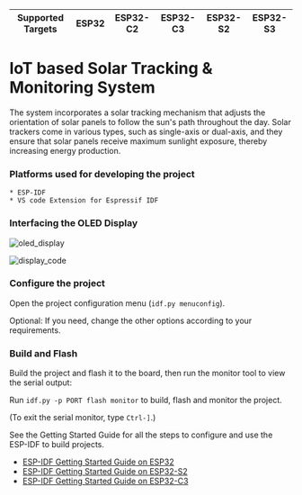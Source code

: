 | Supported Targets | ESP32 | ESP32-C2 | ESP32-C3 | ESP32-S2 | ESP32-S3 |
| ----------------- | ----- | -------- | -------- | -------- | -------- |

# IoT based Solar Tracking & Monitoring System

The system incorporates a solar tracking mechanism that adjusts the orientation of solar panels to follow the sun's path throughout the day. Solar trackers come in various types, such as single-axis or dual-axis, and they ensure that solar panels receive maximum sunlight exposure, thereby increasing energy production.


### Platforms used for developing the project

    * ESP-IDF
    * VS code Extension for Espressif IDF

### Interfacing the OLED Display
![oled_display](https://github.com/bjd20/IoT-based-Solar-Tracking-Monitoring-System/assets/106448613/60c89d77-127c-4ffb-bb40-ca4ed47f0149)

![display_code](https://github.com/bjd20/IoT-based-Solar-Tracking-Monitoring-System/assets/106448613/85a000b8-fc37-43d0-8d0b-9774596a8e6a)

### Configure the project

Open the project configuration menu (`idf.py menuconfig`).

Optional: If you need, change the other options according to your requirements.

### Build and Flash

Build the project and flash it to the board, then run the monitor tool to view the serial output:

Run `idf.py -p PORT flash monitor` to build, flash and monitor the project.

(To exit the serial monitor, type ``Ctrl-]``.)

See the Getting Started Guide for all the steps to configure and use the ESP-IDF to build projects.

* [ESP-IDF Getting Started Guide on ESP32](https://docs.espressif.com/projects/esp-idf/en/latest/esp32/get-started/index.html)
* [ESP-IDF Getting Started Guide on ESP32-S2](https://docs.espressif.com/projects/esp-idf/en/latest/esp32s2/get-started/index.html)
* [ESP-IDF Getting Started Guide on ESP32-C3](https://docs.espressif.com/projects/esp-idf/en/latest/esp32c3/get-started/index.html)
